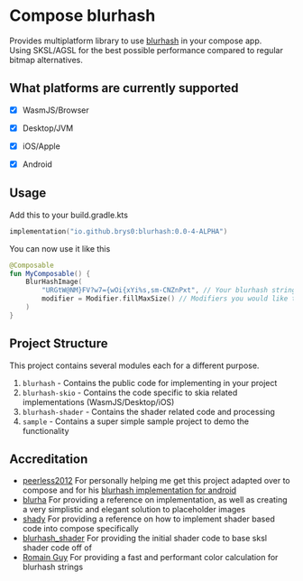 # Compose blurhash
Provides multiplatform library to use [blurhash](https://blurha.sh/) in your compose app.<br>
Using SKSL/AGSL for the best possible performance compared to regular bitmap alternatives.

## What platforms are currently supported
- [x] WasmJS/Browser
- [x] Desktop/JVM 
- [x] iOS/Apple
- [x] Android


## Usage

Add this to your build.gradle.kts

```kt
implementation("io.github.brys0:blurhash:0.0-4-ALPHA")
```

You can now use it like this 
```kt
@Composable
fun MyComposable() {
    BlurHashImage(
        "URGtW@NM}FV?w7={wOi{xYi%s,sm-CNZnPxt", // Your blurhash string 
        modifier = Modifier.fillMaxSize() // Modifiers you would like to apply
    )
}
```

## Project Structure

This project contains several modules each for a different purpose.

1. `blurhash` - Contains the public code for implementing in your project
2. `blurhash-skio` - Contains the code specific to skia related implementations (WasmJS/Desktop/iOS)
3. `blurhash-shader` - Contains the shader related code and processing 
4. `sample` - Contains a super simple sample project to demo the functionality

## Accreditation 

- [peerless2012](https://github.com/peerless2012) For personally helping me get this project adapted over to compose and for his [blurhash implementation for android](https://github.com/peerless2012/blurhash-android)
- [blurha](https://blurha.sh/) For providing a reference on implementation, as well as creating a very simplistic and elegant solution to placeholder images
- [shady](https://github.com/drinkthestars/shady) For providing a reference on how to implement shader based code into compose specifically
- [blurhash_shader](https://github.com/xioxin/blurhash_shader) For providing the initial shader code to base sksl shader code off of
- [Romain Guy](https://www.romainguy.dev/posts/2024/optimization-step-by-step/) For providing a fast and performant color calculation for blurhash strings
